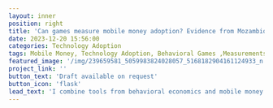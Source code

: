 ```yaml
---
layout: inner
position: right
title: 'Can games measure mobile money adoption? Evidence from Mozambique'
date: 2023-12-20 15:56:00
categories: Technology Adoption
tags: Mobile Money, Technology Adoption, Behavioral Games ,Measurements, Mozambique
featured_image: '/img/239659581_5059983824028057_5168182904161124933_n.jpg'
project_link: ''
button_text: 'Draft available on request'
button_icon: 'flask'
lead_text: 'I combine tools from behavioral economics and mobile money transaction data to test a novel method for measuring mobile money adoption.' 
---
```


